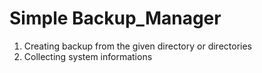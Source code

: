 # Simple Backup_Manager

1. Creating backup from the given directory or directories
2. Collecting system informations